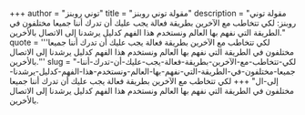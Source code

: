 +++
author = "توني روبنز"
title = "مقولة توني روبنز"
description = "مقولة توني روبنز: لكي تتخاطب مع الآخرين بطريقة فعالة يجب عليك أن تدرك أننا جميعا مختلفون في الطريقة التي نفهم بها العالم ونستخدم هذا الفهم كدليل يرشدنا إلى الاتصال بالأخرين."
quote = '''لكي تتخاطب مع الآخرين بطريقة فعالة يجب عليك أن تدرك أننا جميعا مختلفون في الطريقة التي نفهم بها العالم ونستخدم هذا الفهم كدليل يرشدنا إلى الاتصال بالأخرين.''' 
slug = "لكي-تتخاطب-مع-الآخرين-بطريقة-فعالة-يجب-عليك-أن-تدرك-أننا-جميعا-مختلفون-في-الطريقة-التي-نفهم-بها-العالم-ونستخدم-هذا-الفهم-كدليل-يرشدنا-إلى-ال"
+++
لكي تتخاطب مع الآخرين بطريقة فعالة يجب عليك أن تدرك أننا جميعا مختلفون في الطريقة التي نفهم بها العالم ونستخدم هذا الفهم كدليل يرشدنا إلى الاتصال بالأخرين.
